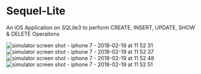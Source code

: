 # Sequel-Lite
An iOS Application on SQLite3 to perform CREATE, INSERT, UPDATE, SHOW &amp; DELETE Operaitons

![simulator screen shot - iphone 7 - 2018-02-19 at 11 52 31](https://user-images.githubusercontent.com/15088180/36364712-c39254c2-156b-11e8-9e2d-0516f0d08c21.png)
![simulator screen shot - iphone 7 - 2018-02-19 at 11 52 37](https://user-images.githubusercontent.com/15088180/36364714-c3d3943c-156b-11e8-9f19-57170c9c535e.png)
![simulator screen shot - iphone 7 - 2018-02-19 at 11 52 48](https://user-images.githubusercontent.com/15088180/36364715-c41111f4-156b-11e8-88ce-46f1baf9dd3f.png)
![simulator screen shot - iphone 7 - 2018-02-19 at 11 52 51](https://user-images.githubusercontent.com/15088180/36364716-c44f76a6-156b-11e8-9191-8c6f395043c3.png)
